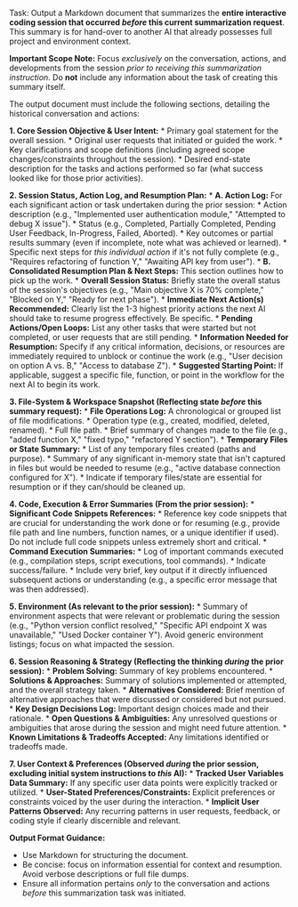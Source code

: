 Task: Output a Markdown document that summarizes the **entire interactive coding session that occurred *before* this current summarization request**. This summary is for hand-over to another AI that already possesses full project and environment context.

**Important Scope Note:** Focus *exclusively* on the conversation, actions, and developments from the session *prior to receiving this summarization instruction*. Do **not** include any information about the task of creating this summary itself.

The output document must include the following sections, detailing the historical conversation and actions:

**1. Core Session Objective & User Intent:**
    * Primary goal statement for the overall session.
    * Original user requests that initiated or guided the work.
    * Key clarifications and scope definitions (including agreed scope changes/constraints throughout the session).
    * Desired end-state description for the tasks and actions performed so far (what success looked like for those prior activities).

**2. Session Status, Action Log, and Resumption Plan:**
    * **A. Action Log:** For each significant action or task undertaken during the prior session:
        * Action description (e.g., "Implemented user authentication module," "Attempted to debug X issue").
        * Status (e.g., Completed, Partially Completed, Pending User Feedback, In-Progress, Failed, Aborted).
        * Key outcomes or partial results summary (even if incomplete, note what was achieved or learned).
        * Specific next steps for *this individual action* if it's not fully complete (e.g., "Requires refactoring of function Y," "Awaiting API key from user").
    * **B. Consolidated Resumption Plan & Next Steps:** This section outlines how to pick up the work.
        * **Overall Session Status:** Briefly state the overall status of the session's objectives (e.g., "Main objective X is 70% complete," "Blocked on Y," "Ready for next phase").
        * **Immediate Next Action(s) Recommended:** Clearly list the 1-3 highest priority actions the next AI should take to resume progress effectively. Be specific.
        * **Pending Actions/Open Loops:** List any other tasks that were started but not completed, or user requests that are still pending.
        * **Information Needed for Resumption:** Specify if any critical information, decisions, or resources are immediately required to unblock or continue the work (e.g., "User decision on option A vs. B," "Access to database Z").
        * **Suggested Starting Point:** If applicable, suggest a specific file, function, or point in the workflow for the next AI to begin its work.

**3. File-System & Workspace Snapshot (Reflecting state *before* this summary request):**
    * **File Operations Log:** A chronological or grouped list of file modifications.
        * Operation type (e.g., created, modified, deleted, renamed).
        * Full file path.
        * Brief summary of changes made to the file (e.g., "added function X," "fixed typo," "refactored Y section").
    * **Temporary Files or State Summary:**
        * List of any temporary files created (paths and purpose).
        * Summary of any significant in-memory state that isn't captured in files but would be needed to resume (e.g., "active database connection configured for X").
        * Indicate if temporary files/state are essential for resumption or if they can/should be cleaned up.

**4. Code, Execution & Error Summaries (From the prior session):**
    * **Significant Code Snippets References:**
        * Reference key code snippets that are crucial for understanding the work done or for resuming (e.g., provide file path and line numbers, function names, or a unique identifier if used). Do not include full code snippets unless extremely short and critical.
    * **Command Execution Summaries:**
        * Log of important commands executed (e.g., compilation steps, script executions, tool commands).
        * Indicate success/failure.
        * Include very brief, key output if it directly influenced subsequent actions or understanding (e.g., a specific error message that was then addressed).

**5. Environment (As relevant to the prior session):**
    * Summary of environment aspects that were relevant or problematic during the session (e.g., "Python version conflict resolved," "Specific API endpoint X was unavailable," "Used Docker container Y"). Avoid generic environment listings; focus on what impacted the session.

**6. Session Reasoning & Strategy (Reflecting the thinking *during* the prior session):**
    * **Problem Solving:** Summary of key problems encountered.
    * **Solutions & Approaches:** Summary of solutions implemented or attempted, and the overall strategy taken.
    * **Alternatives Considered:** Brief mention of alternative approaches that were discussed or considered but not pursued.
    * **Key Design Decisions Log:** Important design choices made and their rationale.
    * **Open Questions & Ambiguities:** Any unresolved questions or ambiguities that arose during the session and might need future attention.
    * **Known Limitations & Tradeoffs Accepted:** Any limitations identified or tradeoffs made.

**7. User Context & Preferences (Observed *during* the prior session, excluding initial system instructions to *this* AI):**
    * **Tracked User Variables Data Summary:** If any specific user data points were explicitly tracked or utilized.
    * **User-Stated Preferences/Constraints:** Explicit preferences or constraints voiced by the user during the interaction.
    * **Implicit User Patterns Observed:** Any recurring patterns in user requests, feedback, or coding style if clearly discernible and relevant.

**Output Format Guidance:**
* Use Markdown for structuring the document.
* Be concise: focus on information essential for context and resumption. Avoid verbose descriptions or full file dumps.
* Ensure all information pertains *only* to the conversation and actions *before* this summarization task was initiated.
